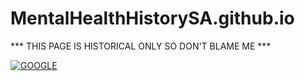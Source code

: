 # MentalHealthHistorySA.github.io

*** THIS PAGE IS HISTORICAL ONLY SO DON'T BLAME ME ***

[![GOOGLE](http://MentalHealthHistorySA.github.io/google.png "Google")](http://google.com)
